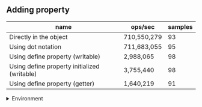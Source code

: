 ## Adding property

|name|ops/sec|samples|
|-|-|-|
|Directly in the object|710,550,279|93|
|Using dot notation|711,683,055|95|
|Using define property (writable)|2,988,065|98|
|Using define property initialized (writable)|3,755,440|98|
|Using define property (getter)|1,640,219|91|


<details>
<summary>Environment</summary>

* __Machine:__ linux x64 | 2 vCPUs | 6.8GB Mem
* __Run:__ Sun Sep 24 2023 10:42:13 GMT+0000 (Coordinated Universal Time)
</details>

